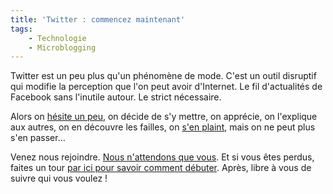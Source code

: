 ```yaml
---
title: 'Twitter : commencez maintenant'
tags:
    - Technologie
    - Microblogging
---
```


Twitter est un peu plus qu'un phénomène de mode. C'est un outil disruptif qui
modifie la perception que l'on peut avoir d'Internet. Le fil d'actualités de
Facebook sans l'inutile autour. Le strict nécessaire.

<!-- more -->

Alors on
[hésite un peu](/2007/11/twitter-or-not-twitter-that-is-the-blogger-question/),
on décide de s'y mettre, on apprécie, on l'explique aux autres, on en découvre
les failles, on [s'en plaint](/2009/02/twitter-ce-megaphone/), mais on ne peut
plus s'en passer…

Venez nous rejoindre. [Nous n'attendons que vous](https://twitter.com/). Et si
vous êtes perdus, faites un tour
[par ici pour savoir comment débuter](http://www.aspectgeek.com/tech/twitter).
Après, libre à vous de suivre qui vous voulez !
